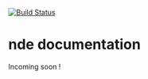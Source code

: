 [![Build Status](https://travis-ci.org/jlopinto/dne.png?branch=main)](https://travis-ci.org/github/jlopinto/nde)

# nde documentation
Incoming soon !

